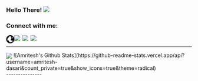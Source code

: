 ### Hello There! <img src="https://raw.githubusercontent.com/MartinHeinz/MartinHeinz/master/wave.gif" width="30px">
### Connect with me:

[<img align="left" width="22px" src="https://raw.githubusercontent.com/iconic/open-iconic/master/svg/globe.svg" />][website]
[<img align="left" width="22px" src="https://cdn.jsdelivr.net/npm/simple-icons@v3/icons/youtube.svg" />][youtube]
[<img align="left" width="22px" src="https://cdn.jsdelivr.net/npm/simple-icons@v3/icons/linkedin.svg" />][linkedin]
[<img align="left" width="22px" src="https://cdn.jsdelivr.net/npm/simple-icons@v3/icons/instagram.svg" />][instagram]

[website]: https://amritesh-dasari.github.io/
[youtube]: https://www.youtube.com/channel/UCduQmumax7ExDB0xRu-rkCA
[instagram]: https://www.instagram.com/lifes_alpha_tester/
[linkedin]: https://www.linkedin.com/in/amritesh-dasari/

</br>

---------------
<img align="center" src="https://github-readme-stats.vercel.app/api/top-langs/?username=amritesh-dasari&count_private=true&show_icons=true&theme=radical>" />
![Amritesh's Github Stats](https://github-readme-stats.vercel.app/api?username=amritesh-dasari&count_private=true&show_icons=true&theme=radical)
</br>
---------------
